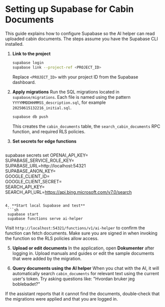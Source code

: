 # Setting up Supabase for Cabin Documents

This guide explains how to configure Supabase so the AI helper can read uploaded cabin documents. The steps assume you have the Supabase CLI installed.

1. **Link to the project**
   ```sh
   supabase login
   supabase link --project-ref <PROJECT_ID>
   ```
   Replace `<PROJECT_ID>` with your project ID from the Supabase dashboard.

2. **Apply migrations**
   Run the SQL migrations located in `supabase/migrations`. Each file is named
   using the pattern `YYYYMMDDHHMMSS_description.sql`, for example
   `20250615132216_initial.sql`.
   ```sh
   supabase db push
   ```
   This creates the `cabin_documents` table, the `search_cabin_documents` RPC function, and required RLS policies.

3. **Set secrets for edge functions**
   ```sh
  supabase secrets set OPENAI_API_KEY=<your-openai-key> \
    SUPABASE_SERVICE_ROLE_KEY=<service-role-key> \
    SUPABASE_URL=http://localhost:54321 \
    SUPABASE_ANON_KEY=<anon-key> \
    GOOGLE_CLIENT_ID=<google-client-id> \
    GOOGLE_CLIENT_SECRET=<google-client-secret> \
    SEARCH_API_KEY=<your-search-key> \
    SEARCH_API_URL=https://api.bing.microsoft.com/v7.0/search
  ```

4. **Start local Supabase and test**
   ```sh
   supabase start
   supabase functions serve ai-helper
   ```
   Visit `http://localhost:54321/functions/v1/ai-helper` to confirm the function can fetch documents. Make sure you are signed in when invoking the function so the RLS policies allow access.

5. **Upload or edit documents**
   In the application, open **Dokumenter** after logging in. Upload manuals and guides or edit the sample documents that were added by the migration.

6. **Query documents using the AI helper**
   When you chat with the AI, it will automatically search `cabin_documents` for relevant text using the current user's token. Try asking questions like:
   "Hvordan bruker jeg boblebadet?"

If the assistant reports that it cannot find the documents, double‑check that the migrations were applied and that you are logged in.

